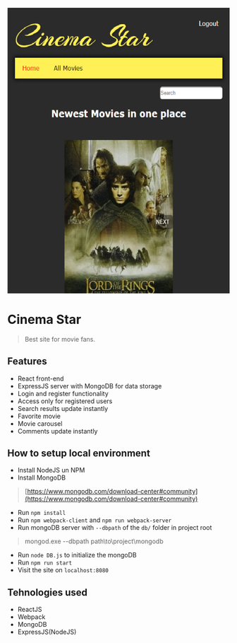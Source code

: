 ![Cinema Star](/assets/readme_img.png?raw=true "Cinema Star")

# Cinema Star
> Best site for movie fans.

##  Features
- React front-end
- ExpressJS server with MongoDB for data storage
- Login and register functionality
- Access only for registered users
- Search results update instantly
- Favorite movie
- Movie carousel
- Comments update instantly

## How to setup local environment
- Install NodeJS un NPM
- Install MongoDB
 >[https://www.mongodb.com/download-center#community](https://www.mongodb.com/download-center#community)

- Run ```npm install```
- Run ```npm webpack-client``` and ```npm run webpack-server```
- Run mongoDB server with ```--dbpath``` of the ```db/``` folder in project root
> mongod.exe --dbpath path\to\project\mongodb

- Run ```node DB.js``` to initialize the mongoDB
- Run ```npm run start```
- Visit the site on ```localhost:8080```

## Tehnologies used
- ReactJS
- Webpack
- MongoDB
- ExpressJS(NodeJS)
